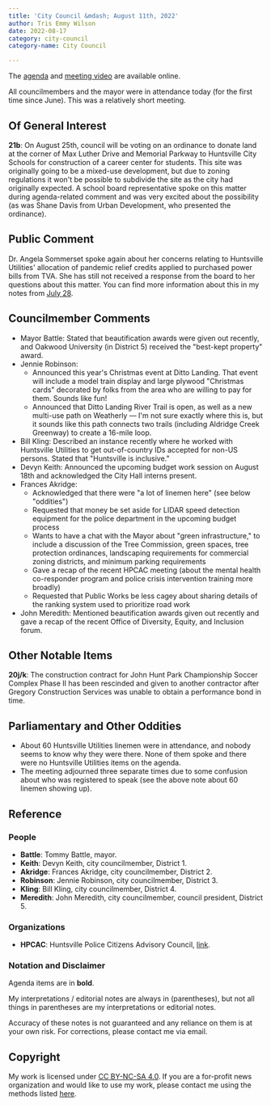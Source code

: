```yaml
---
title: 'City Council &mdash; August 11th, 2022'
author: Tris Emmy Wilson
date: 2022-08-17
category: city-council
category-name: City Council

---
```


The [agenda](https://huntsvilleal.legistar.com/View.ashx?M=A&ID=958043&GUID=1D6004CC-96E4-4291-82EF-7332C93630CB) and [meeting video](https://www.huntsvilleal.gov/videos/huntsville-city-council-meeting-august-11-2022/) are available online.

All councilmembers and the mayor were in attendance today (for the first time since June). This was a relatively short meeting.

## Of General Interest

**21b**: On August 25th, council will be voting on an ordinance to donate land at the corner of Max Luther Drive and Memorial Parkway to Huntsville City Schools for construction of a career center for students. This site was originally going to be a mixed-use development, but due to zoning regulations it won't be possible to subdivide the site as the city had originally expected. A school board representative spoke on this matter during agenda-related comment and was very excited about the possibility (as was Shane Davis from Urban Development, who presented the ordinance).

## Public Comment

Dr. Angela Sommerset spoke again about her concerns relating to Huntsville Utilities' allocation of pandemic relief credits applied to purchased power bills from TVA. She has still not received a response from the board to her questions about this matter. You can find more information about this in my notes from [July 28](./2022-07-28.html).

## Councilmember Comments

* Mayor Battle: Stated that beautification awards were given out recently, and Oakwood University (in District 5) received the "best-kept property" award.
* Jennie Robinson:
    * Announced this year's Christmas event at Ditto Landing. That event will include a model train display and large plywood "Christmas cards" decorated by folks from the area who are willing to pay for them. Sounds like fun!
    * Announced that Ditto Landing River Trail is open, as well as a new multi-use path on Weatherly &mdash; I'm not sure exactly where this is, but it sounds like this path connects two trails (including Aldridge Creek Greenway) to create a 16-mile loop.
* Bill Kling: Described an instance recently where he worked with Huntsville Utilities to get out-of-country IDs accepted for non-US persons. Stated that "Huntsville is inclusive."
* Devyn Keith: Announced the upcoming budget work session on August 18th and acknowledged the City Hall interns present.
* Frances Akridge:
    * Acknowledged that there were "a lot of linemen here" (see below "oddities")
    * Requested that money be set aside for LIDAR speed detection equipment for the police department in the upcoming budget process
    * Wants to have a chat with the Mayor about "green infrastructure," to include a discussion of the Tree Commission, green spaces, tree protection ordinances, landscaping requirements for commercial zoning districts, and minimum parking requirements
    * Gave a recap of the recent HPCAC meeting (about the mental health co-responder program and police crisis intervention training more broadly)
    * Requested that Public Works be less cagey about sharing details of the ranking system used to prioritize road work
* John Meredith: Mentioned beautification awards given out recently and gave a recap of the recent Office of Diversity, Equity, and Inclusion forum.

## Other Notable Items

**20j/k**: The construction contract for John Hunt Park Championship Soccer Complex Phase II has been rescinded and given to another contractor after Gregory Construction Services was unable to obtain a performance bond in time.

## Parliamentary and Other Oddities

* About 60 Huntsville Utilities linemen were in attendance, and nobody seems to know why they were there. None of them spoke and there were no Huntsville Utilities items on the agenda.
* The meeting adjourned three separate times due to some confusion about who was registered to speak (see the above note about 60 linemen showing up).

## Reference

### People

* **Battle**: Tommy Battle, mayor.
* **Keith**: Devyn Keith, city councilmember, District 1.
* **Akridge**: Frances Akridge, city councilmember, District 2.
* **Robinson**: Jennie Robinson, city councilmember, District 3.
* **Kling**: Bill Kling, city councilmember, District 4.
* **Meredith**: John Meredith, city councilmember, council president, District 5.

### Organizations

* **HPCAC**: Huntsville Police Citizens Advisory Council, [link](https://www.huntsvilleal.gov/residents/public-safety/huntsville-police/community-resources/hpcac/).

### Notation and Disclaimer

Agenda items are in **bold**.

My interpretations / editorial notes are always in (parentheses), but not all things in parentheses are my interpretations or editorial notes.

Accuracy of these notes is not guaranteed and any reliance on them is at your own risk. For corrections, please contact me via email.

## Copyright

My work is licensed under [CC BY-NC-SA 4.0](https://creativecommons.org/licenses/by-nc-sa/4.0/). If you are a for-profit news organization and would like to use my work, please contact me using the methods listed [here](https://tris.fyi).
